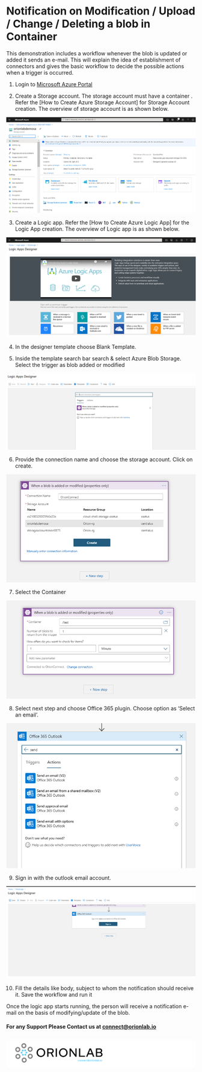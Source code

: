 # Notification on Modification / Upload / Change / Deleting a blob in Container

This demonstration includes a workflow whenever the blob is updated or added it sends an e-mail. This will explain the idea of establishment of connectors and gives the basic workflow to decide the possible actions when a trigger is occurred.

1.  Login to [Microsoft Azure Portal](https://portal.azure.com/ "Microsoft Azure Portal")
    
2.  Create a Storage account. The storage account must have a container . Refer the [How to Create Azure Storage Account] for Storage Account creation. The overview of storage account is as shown below.

  ![Azure Portal](https://github.com/orionlab-io/blogs/blob/main/Azure%20Logic%20Apps/Images/azure-portal.png)

3.  Create a Logic app. Refer the [How to Create Azure Logic App] for the Logic App creation. The overview of Logic app is as shown below.

  ![Azure Logic Designer](https://github.com/orionlab-io/blogs/blob/main/Azure%20Logic%20Apps/Images/azure-logic.png)
    
4.  In the designer template choose Blank Template. 

5.  Inside the template search bar search & select Azure Blob Storage. Select the trigger as blob added or modified
 
 ![Azure Logic Designer](https://github.com/orionlab-io/blogs/blob/main/Azure%20Logic%20Apps/Images/azure-logic-designed.png)

6.	Provide the connection name and choose the storage account. Click on create. 

 ![Azure Logic Designer](https://github.com/orionlab-io/blogs/blob/main/Azure%20Logic%20Apps/Images/choose-connecttion.png)

7.	Select the Container 
 
 ![Azure Logic Designer](https://github.com/orionlab-io/blogs/blob/main/Azure%20Logic%20Apps/Images/select-container.png)
 
8.	Select next step and choose Office 365 plugin. Choose option as ‘Select an email’.

![Azure Logic Designer](https://github.com/orionlab-io/blogs/blob/main/Azure%20Logic%20Apps/Images/select-mail.png)
 
9.	Sign in with the outlook email account.

![Azure Logic Designer](https://github.com/orionlab-io/blogs/blob/main/Azure%20Logic%20Apps/Images/sign-in.png)

10.	Fill the details like body, subject to whom the notification should receive it. Save the workflow and run it
 
Once the logic app starts running, the person will receive a notification e-mail on the basis of modifying/update of the blob.

#### For any Support Please Contact us at [connect@orionlab.io](mailto:connect@orionlab.io)
## ![OrionLab Logo](https://github.com/orionlab-io/blogs/blob/main/orion-lab-github.png)
